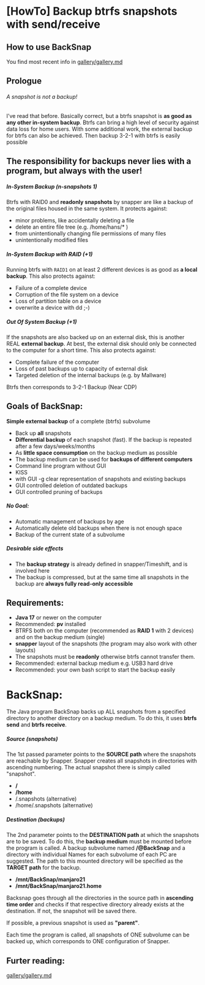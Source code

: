 # [HowTo] Backup btrfs snapshots with send/receive
## How to use BackSnap
You find most recent info in [gallery/gallery.md](gallery/gallery.md) 
## Prologue
###### A snapshot is not a backup!


I've read that before. Basically correct, but a btrfs snapshot is **as good as any other in-system backup**.
Btrfs can bring a high level of security against data loss for home users.
With some additional work, the external backup for btrfs can also be achieved. Then backup 3-2-1 with btrfs is easily possible

## The responsibility for backups never lies with a program, but always with the user!

##### In-System Backup (n-snapshots 1)
Btrfs with RAID0 and **readonly snapshots** by snapper are like a backup of the original files housed in the same system. It protects against:
* minor problems, like accidentally deleting a file
* delete an entire file tree (e.g. /home/hans/* )
* from unintentionally changing file permissions of many files
* unintentionally modified files

##### In-System Backup with RAID (+1)
Running btrfs with `RAID1` on at least 2 different devices is as good as **a local backup**.
This also protects against:
* Failure of a complete device
* Corruption of the file system on a device
* Loss of partition table on a device
* overwrite a device with dd ;-)

##### Out Of System Backup (+1)
If the snapshots are also backed up on an external disk, this is another REAL **external backup**.
At best, the external disk should only be connected to the computer for a short time. This also protects against:
* Complete failure of the computer
* Loss of past backups up to capacity of external disk
* Targeted deletion of the internal backups (e.g. by Mallware)

Btrfs then corresponds to 3-2-1 Backup (Near CDP)

## Goals of BackSnap:
**Simple external backup** of a complete (btrfs) subvolume

* Back up **all** snapshots
* **Differential backup** of each snapshot (fast). If the backup is repeated after a few days/weeks/months
* As **little space consumption** on the backup medium as possible
* The backup medium can be used for **backups of different computers**
* Command line program without GUI
* KISS
* with GUI -g clear representation of snapshots and existing backups
* GUI controlled deletion of outdated backups
* GUI controlled pruning of backups

##### No Goal:
* Automatic management of backups by age
* Automatically delete old backups when there is not enough space
* Backup of the current state of a subvolume

##### Desirable side effects
* The **backup strategy** is already defined in snapper/Timeshift, and is involved here
* The backup is compressed, but at the same time all snapshots in the backup are **always fully read-only accessible**

## Requirements:
* **Java 17** or newer on the computer
* Recommended: **pv** installed
* BTRFS both on the computer (recommended as **RAID 1** with 2 devices) and on the backup medium (single)
* **snapper** layout of the snapshots (the program may also work with other layouts)
* The snapshots must be **readonly** otherwise btrfs cannot transfer them.
* Recommended: external backup medium e.g. USB3 hard drive
* Recommended: your own bash script to start the backup easily

# BackSnap:
The Java program BackSnap backs up ALL snapshots from a specified directory to another directory on a
backup medium. To do this, it uses **btrfs send** and **btrfs receive**.

##### Source (snapshots)
The 1st passed parameter points to the **SOURCE path** where the snapshots are reachable by Snapper. Snapper creates all snapshots in directories with ascending numbering. The actual snapshot there is simply called "snapshot".

* **/**
* **/home**
* /.snapshots (alternative)
* /home/.snapshots (alternative)

##### Destination (backups)
The 2nd parameter points to the **DESTINATION path** at which the snapshots are to be saved. To do this, the **backup medium** must be mounted before the program is called. A backup subvolume named **/@BackSnap** and a directory with individual Names for each subvolume of each PC are suggested. The path to this mounted directory will be specified as the **TARGET path** for the backup.

* **/mnt/BackSnap/manjaro21**
* **/mnt/BackSnap/manjaro21.home** 

Backsnap goes through all the directories in the source path in **ascending time order** and checks if that respective directory already exists at the destination. If not, the snapshot will be saved there. 

If possible, a previous snapshot is used as **"parent"**.

Each time the program is called, all snapshots of ONE subvolume can be backed up, which corresponds to ONE configuration of Snapper.

## Furter reading:
[gallery/gallery.md](gallery/gallery.md) 

